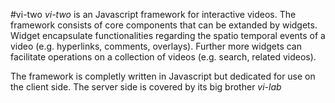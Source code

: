 #vi-two
*vi-two* is an Javascript framework for interactive videos. The framework consists of core components that can be extanded by widgets. Widget encapsulate functionalities regarding the spatio temporal events of a video (e.g. hyperlinks, comments, overlays). Further more widgets can facilitate operations on a collection of videos (e.g. search, related videos).

The framework is completly written in Javascript but dedicated for use on the client side. The server side is covered by its big brother *vi-lab*


#


